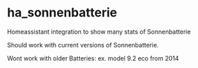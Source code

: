 # ha_sonnenbatterie
Homeassistant integration to show many stats of Sonnenbatterie

Should work with current versions of Sonnenbatterie.

Wont work with older Batteries:
ex. model 9.2 eco from 2014


